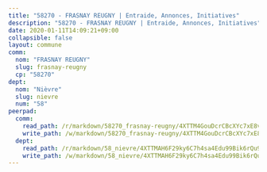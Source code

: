 ```yaml
---
title: "58270 - FRASNAY REUGNY | Entraide, Annonces, Initiatives"
description: "58270 - FRASNAY REUGNY | Entraide, Annonces, Initiatives"
date: 2020-01-11T14:09:21+09:00
collapsible: false
layout: commune
comm:
  nom: "FRASNAY REUGNY"
  slug: frasnay-reugny
  cp: "58270"
dept:
  nom: "Nièvre"
  slug: nievre
  num: "58"
peerpad:
  comm:
    read_path: /r/markdown/58270_frasnay-reugny/4XTTM4GouDcrCBcXYc7xE8vLQRrgFtR8A9uwGUvLYmYM8Y8DK
    write_path: /w/markdown/58270_frasnay-reugny/4XTTM4GouDcrCBcXYc7xE8vLQRrgFtR8A9uwGUvLYmYM8Y8DK-K3TgTka1H3pcuYgxpw66y1gb7sGqtNGxMPgkc2mwXFyx6JxQ6Gxq5K6DJeSGTxFosYivxbjSmDD2xPfmAgA2UgKEnubBYdtGhKokU1xZ17oLM2rXv8SCNpEzdcmVpLdKoiLKYFKj
  dept:
    read_path: /r/markdown/58_nievre/4XTTMAH6F29ky6C7h4sa4Edu99Bik6rQu9XbiuBD1DvLw22pb
    write_path: /w/markdown/58_nievre/4XTTMAH6F29ky6C7h4sa4Edu99Bik6rQu9XbiuBD1DvLw22pb-K3TgUtHs3LnA4VP5N1eQxK9UkiWFz8M5ZP7N97wnUEM9Wfw65apM3LnvEX8HhP2Sd27LDh5t4GgmkbGDUaCqpnkD9BJGbaMbkS8idf1DYkYaRo6rACHXiR4PjahH89PiAFqFL3Lf
---
```


